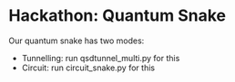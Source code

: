 # Hackathon: Quantum Snake

Our quantum snake has two modes:
- Tunnelling: run qsdtunnel_multi.py for this
- Circuit: run circuit_snake.py for this 
